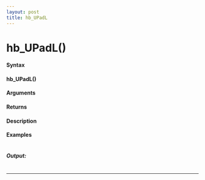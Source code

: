 ```yaml
---
layout: post
title: hb_UPadL
---
```


# hb_UPadL()


#### Syntax

#### hb_UPadL()

#### Arguments

#### Returns

#### Description

#### Examples

```

```

##### Output:

```

```

---